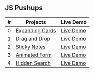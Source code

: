 <h2> JS Pushups </h2>

| #   | Projects                                                                                    | Live Demo                                                                  |
| --- | ------------------------------------------------------------------------------------------- | -------------------------------------------------------------------------- |
| 0   | [Expanding Cards](https://github.com/KristinaChausheva/jsPushUps/tree/main/expanding-cards) | [Live Demo](https://kristinachausheva.github.io/jsPushUps/expanding-cards) |
| 1   | [Drag and Drop](https://github.com/KristinaChausheva/jsPushUps/tree/main/dragAndDrop)       | [Live Demo](https://kristinachausheva.github.io/jsPushUps/dragAndDrop)     |
| 2   | [Sticky Notes](https://github.com/KristinaChausheva/jsPushUps/tree/main/sticky-notes)       | [Live Demo](https://kristinachausheva.github.io/jsPushUps/sticky-notes)    |
| 3   | [Animated Form](https://github.com/KristinaChausheva/jsPushUps/tree/main/animated-form)     | [Live Demo](https://kristinachausheva.github.io/jsPushUps/animated-form)   |
| 4   | [Hidden Search](https://github.com/KristinaChausheva/jsPushUps/tree/main/hidden-search)     | [Live Demo](https://kristinachausheva.github.io/jsPushUps/hidden-search)   |
